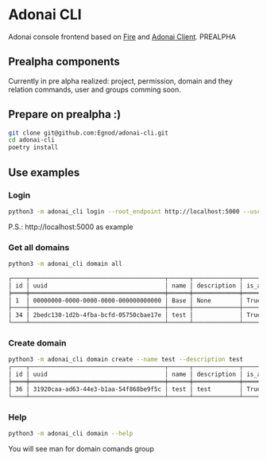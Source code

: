 #  Adonai CLI

Adonai console frontend based on [Fire](https://github.com/google/python-fire) and [Adonai Client](https://github.com/Egnod/adonai-client). PREALPHA

##  Prealpha components

Currently in pre alpha realized: project, permission, domain and they relation commands, user and groups comming soon.

##  Prepare  on prealpha :)

```bash
git clone git@github.com:Egnod/adonai-cli.git
cd adonai-cli
poetry install
```

## Use examples

### Login

```bash
python3 -m adonai_cli login --root_endpoint http://localhost:5000 --username admin --password admin
```
P.S.: http://localhost:5000 as example

###  Get all domains
```bash
python3 -m adonai_cli domain all

┌────┬──────────────────────────────────────┬──────┬─────────────┬───────────┐
│ id │ uuid                                 │ name │ description │ is_active │
╞════╪══════════════════════════════════════╪══════╪═════════════╪═══════════╡
│ 1  │ 00000000-0000-0000-0000-000000000000 │ Base │ None        │ True      │
├────┼──────────────────────────────────────┼──────┼─────────────┼───────────┤
│ 34 │ 2bedc130-1d2b-4fba-bcfd-05750cbae17e │ test │             │ True      │
└────┴──────────────────────────────────────┴──────┴─────────────┴───────────┘
```

###  Create domain
```bash
python3 -m adonai_cli domain create --name test --description test
┌────┬──────────────────────────────────────┬──────┬─────────────┬───────────┐
│ id │ uuid                                 │ name │ description │ is_active │
╞════╪══════════════════════════════════════╪══════╪═════════════╪═══════════╡
│ 36 │ 31920caa-ad63-44e3-b1aa-54f868be9f5c │ test │ test        │ True      │
└────┴──────────────────────────────────────┴──────┴─────────────┴───────────┘
```

###  Help
```bash
python3 -m adonai_cli domain --help
```
You will see man for domain comands group


